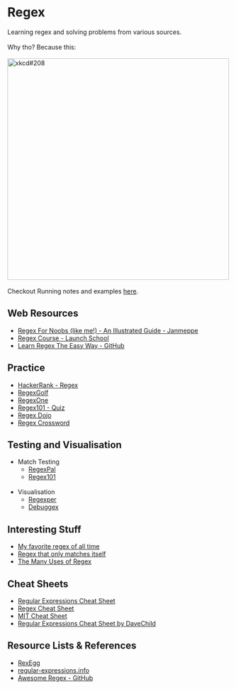 # Regex
Learning regex and solving problems from various sources.<br><br> 
Why tho? Because this: <br><br> 
<img src="https://imgs.xkcd.com/comics/regular_expressions.png" alt="xkcd#208" title="xkcd comic#208" width="500"/>
<br> <br> 
Checkout Running notes and examples [here](https://github.com/abhishekarya1/regex/blob/master/NOTES.md).

## Web Resources
- [Regex For Noobs (like me!) - An Illustrated Guide - Janmeppe](https://www.janmeppe.com/blog/regex-for-noobs/)
- [Regex Course - Launch School](https://launchschool.com/books/regex/read/introduction)
- [Learn Regex The Easy Way - GitHub](https://github.com/ziishaned/learn-regex/blob/master/README.md)

## Practice
- [HackerRank - Regex](https://www.hackerrank.com/domains/regex)
- [RegexGolf](https://alf.nu/RegexGolf)
- [RegexOne](https://regexone.com/)
- [Regex101 - Quiz](https://regex101.com/quiz)
- [Regex Dojo](https://www.shortcutfoo.com/app/dojos/regex)
- [Regex Crossword](https://regexcrossword.com/)

## Testing and Visualisation
- Match Testing
  - [RegexPal](https://www.regexpal.com/)
  - [Regex101](https://regex101.com/)
  <br>
- Visualisation
  - [Regexper](https://regexper.com/)
  - [Debuggex](https://www.debuggex.com/)

## Interesting Stuff
- [My favorite regex of all time](https://catonmat.net/my-favorite-regex)
- [Regex that only matches itself](https://codegolf.stackexchange.com/questions/28821/regex-that-only-matches-itself/31863#31863)
- [The Many Uses of Regex](https://www.rexegg.com/regex-uses.html)

## Cheat Sheets
- [Regular Expressions Cheat Sheet](https://www.cheatography.com/davechild/cheat-sheets/regular-expressions/)
- [Regex Cheat Sheet](http://www.rexegg.com/regex-quickstart.html)
- [MIT Cheat Sheet](http://web.mit.edu/hackl/www/lab/turkshop/slides/regex-cheatsheet.pdf)
- [Regular Expressions Cheat Sheet by DaveChild](https://cheatography.com/davechild/cheat-sheets/regular-expressions/)

## Resource Lists & References
- [RexEgg](https://www.rexegg.com/)
- [regular-expressions.info](https://www.regular-expressions.info/)
- [Awesome Regex - GitHub](https://github.com/aloisdg/awesome-regex)
